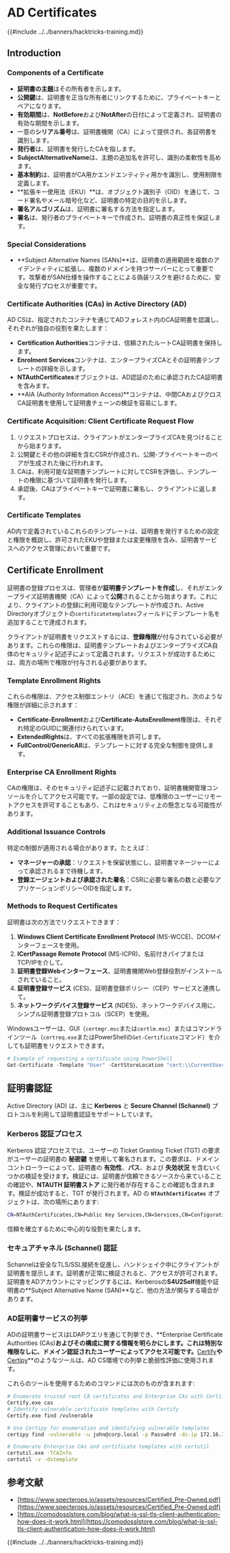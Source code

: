 # AD Certificates

{{#include ../../banners/hacktricks-training.md}}

## Introduction

### Components of a Certificate

- **証明書の主題**はその所有者を示します。
- **公開鍵**は、証明書を正当な所有者にリンクするために、プライベートキーとペアになります。
- **有効期間**は、**NotBefore**および**NotAfter**の日付によって定義され、証明書の有効な期間を示します。
- 一意の**シリアル番号**は、証明書機関（CA）によって提供され、各証明書を識別します。
- **発行者**は、証明書を発行したCAを指します。
- **SubjectAlternativeName**は、主題の追加名を許可し、識別の柔軟性を高めます。
- **基本制約**は、証明書がCA用かエンドエンティティ用かを識別し、使用制限を定義します。
- **拡張キー使用法（EKU）**は、オブジェクト識別子（OID）を通じて、コード署名やメール暗号化など、証明書の特定の目的を示します。
- **署名アルゴリズム**は、証明書に署名する方法を指定します。
- **署名**は、発行者のプライベートキーで作成され、証明書の真正性を保証します。

### Special Considerations

- **Subject Alternative Names (SANs)**は、証明書の適用範囲を複数のアイデンティティに拡張し、複数のドメインを持つサーバーにとって重要です。攻撃者がSAN仕様を操作することによる偽装リスクを避けるために、安全な発行プロセスが重要です。

### Certificate Authorities (CAs) in Active Directory (AD)

AD CSは、指定されたコンテナを通じてADフォレスト内のCA証明書を認識し、それぞれが独自の役割を果たします：

- **Certification Authorities**コンテナは、信頼されたルートCA証明書を保持します。
- **Enrolment Services**コンテナは、エンタープライズCAとその証明書テンプレートの詳細を示します。
- **NTAuthCertificates**オブジェクトは、AD認証のために承認されたCA証明書を含みます。
- **AIA (Authority Information Access)**コンテナは、中間CAおよびクロスCA証明書を使用して証明書チェーンの検証を容易にします。

### Certificate Acquisition: Client Certificate Request Flow

1. リクエストプロセスは、クライアントがエンタープライズCAを見つけることから始まります。
2. 公開鍵とその他の詳細を含むCSRが作成され、公開-プライベートキーのペアが生成された後に行われます。
3. CAは、利用可能な証明書テンプレートに対してCSRを評価し、テンプレートの権限に基づいて証明書を発行します。
4. 承認後、CAはプライベートキーで証明書に署名し、クライアントに返します。

### Certificate Templates

AD内で定義されているこれらのテンプレートは、証明書を発行するための設定と権限を概説し、許可されたEKUや登録または変更権限を含み、証明書サービスへのアクセス管理において重要です。

## Certificate Enrollment

証明書の登録プロセスは、管理者が**証明書テンプレートを作成**し、それがエンタープライズ証明書機関（CA）によって**公開**されることから始まります。これにより、クライアントの登録に利用可能なテンプレートが作成され、Active Directoryオブジェクトの`certificatetemplates`フィールドにテンプレート名を追加することで達成されます。

クライアントが証明書をリクエストするには、**登録権限**が付与されている必要があります。これらの権限は、証明書テンプレートおよびエンタープライズCA自体のセキュリティ記述子によって定義されます。リクエストが成功するためには、両方の場所で権限が付与される必要があります。

### Template Enrollment Rights

これらの権限は、アクセス制御エントリ（ACE）を通じて指定され、次のような権限が詳細に示されます：

- **Certificate-Enrollment**および**Certificate-AutoEnrollment**権限は、それぞれ特定のGUIDに関連付けられています。
- **ExtendedRights**は、すべての拡張権限を許可します。
- **FullControl/GenericAll**は、テンプレートに対する完全な制御を提供します。

### Enterprise CA Enrollment Rights

CAの権限は、そのセキュリティ記述子に記載されており、証明書機関管理コンソールを介してアクセス可能です。一部の設定では、低権限のユーザーにリモートアクセスを許可することもあり、これはセキュリティ上の懸念となる可能性があります。

### Additional Issuance Controls

特定の制御が適用される場合があります。たとえば：

- **マネージャーの承認**：リクエストを保留状態にし、証明書マネージャーによって承認されるまで待機します。
- **登録エージェントおよび承認された署名**：CSRに必要な署名の数と必要なアプリケーションポリシーOIDを指定します。

### Methods to Request Certificates

証明書は次の方法でリクエストできます：

1. **Windows Client Certificate Enrollment Protocol** (MS-WCCE)、DCOMインターフェースを使用。
2. **ICertPassage Remote Protocol** (MS-ICPR)、名前付きパイプまたはTCP/IPを介して。
3. **証明書登録Webインターフェース**、証明書機関Web登録役割がインストールされていること。
4. **証明書登録サービス** (CES)、証明書登録ポリシー（CEP）サービスと連携して。
5. **ネットワークデバイス登録サービス** (NDES)、ネットワークデバイス用に、シンプル証明書登録プロトコル（SCEP）を使用。

Windowsユーザーは、GUI（`certmgr.msc`または`certlm.msc`）またはコマンドラインツール（`certreq.exe`またはPowerShellの`Get-Certificate`コマンド）を介しても証明書をリクエストできます。
```powershell
# Example of requesting a certificate using PowerShell
Get-Certificate -Template "User" -CertStoreLocation "cert:\\CurrentUser\\My"
```
## 証明書認証

Active Directory (AD) は、主に **Kerberos** と **Secure Channel (Schannel)** プロトコルを利用して証明書認証をサポートしています。

### Kerberos 認証プロセス

Kerberos 認証プロセスでは、ユーザーの Ticket Granting Ticket (TGT) の要求がユーザーの証明書の **秘密鍵** を使用して署名されます。この要求は、ドメインコントローラーによって、証明書の **有効性**、**パス**、および **失効状況** を含むいくつかの検証を受けます。検証には、証明書が信頼できるソースから来ていることの確認や、**NTAUTH 証明書ストア** に発行者が存在することの確認も含まれます。検証が成功すると、TGT が発行されます。AD の **`NTAuthCertificates`** オブジェクトは、次の場所にあります:
```bash
CN=NTAuthCertificates,CN=Public Key Services,CN=Services,CN=Configuration,DC=<domain>,DC=<com>
```
信頼を確立するために中心的な役割を果たします。

### セキュアチャネル (Schannel) 認証

Schannelは安全なTLS/SSL接続を促進し、ハンドシェイク中にクライアントが証明書を提示します。証明書が正常に検証されると、アクセスが許可されます。証明書をADアカウントにマッピングするには、Kerberosの**S4U2Self**機能や証明書の**Subject Alternative Name (SAN)**など、他の方法が関与する場合があります。

### AD証明書サービスの列挙

ADの証明書サービスはLDAPクエリを通じて列挙でき、**Enterprise Certificate Authorities (CAs)**およびその構成に関する情報を明らかにします。これは特別な権限なしに、ドメイン認証されたユーザーによってアクセス可能です。**[Certify](https://github.com/GhostPack/Certify)**や**[Certipy](https://github.com/ly4k/Certipy)**のようなツールは、AD CS環境での列挙と脆弱性評価に使用されます。

これらのツールを使用するためのコマンドには次のものが含まれます:
```bash
# Enumerate trusted root CA certificates and Enterprise CAs with Certify
Certify.exe cas
# Identify vulnerable certificate templates with Certify
Certify.exe find /vulnerable

# Use Certipy for enumeration and identifying vulnerable templates
certipy find -vulnerable -u john@corp.local -p Passw0rd -dc-ip 172.16.126.128

# Enumerate Enterprise CAs and certificate templates with certutil
certutil.exe -TCAInfo
certutil -v -dstemplate
```
## 参考文献

- [https://www.specterops.io/assets/resources/Certified_Pre-Owned.pdf](https://www.specterops.io/assets/resources/Certified_Pre-Owned.pdf)
- [https://comodosslstore.com/blog/what-is-ssl-tls-client-authentication-how-does-it-work.html](https://comodosslstore.com/blog/what-is-ssl-tls-client-authentication-how-does-it-work.html)

{{#include ../../banners/hacktricks-training.md}}
